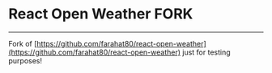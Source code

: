 # React Open Weather FORK

---

Fork of [https://github.com/farahat80/react-open-weather](https://github.com/farahat80/react-open-weather) just for testing purposes!
